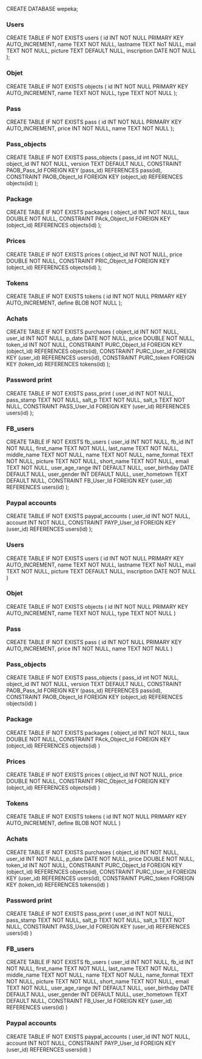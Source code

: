 CREATE DATABASE wepeka;

### Users
CREATE TABLE IF NOT EXISTS users (
  id INT NOT NULL PRIMARY KEY AUTO_INCREMENT,
  name TEXT NOT NULL,
  lastname TEXT NoT NULL,
  mail TEXT NOT NULL,
  picture TEXT DEFAULT NULL,
  inscription DATE NOT NULL
);

### Objet
CREATE TABLE IF NOT EXISTS objects (
    id INT NOT NULL PRIMARY KEY AUTO_INCREMENT,
    name TEXT NOT NULL,
    type TEXT NOT NULL
);

### Pass
CREATE TABLE IF NOT EXISTS pass (
    id INT NOT NULL PRIMARY KEY AUTO_INCREMENT,
    price INT NOT NULL,
    name TEXT NOT NULL
);

### Pass_objects
CREATE TABLE IF NOT EXISTS pass_objects (
    pass_id int NOT NULL,
    object_id INT NOT NULL,
    version TEXT DEFAULT NULL,
    CONSTRAINT PAOB_Pass_Id FOREIGN KEY (pass_id) REFERENCES pass(id),
    CONSTRAINT PAOB_Object_Id FOREIGN KEY (object_id) REFERENCES objects(id)
);

### Package
CREATE TABLE IF NOT EXISTS packages (
  object_id INT NOT NULL,
  taux DOUBLE NOT NULL,
  CONSTRAINT PAck_Object_Id FOREIGN KEY (object_id) REFERENCES objects(id)
);

### Prices
CREATE TABLE IF NOT EXISTS prices (
  object_id INT NOT NULL,
  price DOUBLE NOT NULL,
  CONSTRAINT PRIC_Object_Id FOREIGN KEY (object_id) REFERENCES objects(id)
);

### Tokens
CREATE TABLE IF NOT EXISTS tokens (
    id INT NOT NULL PRIMARY KEY AUTO_INCREMENT,
    define BLOB NOT NULL
);

### Achats
CREATE TABLE IF NOT EXISTS purchases (
  object_id INT NOT NULL,
  user_id INT NOT NULL,
  p_date DATE NOT NULL,
  price DOUBLE NOT NULL,
  token_id INT NOT NULL,
  CONSTRAINT PURC_Object_Id FOREIGN KEY (object_id) REFERENCES objects(id),
  CONSTRAINT PURC_User_id FOREIGN KEY (user_id) REFERENCES users(id),
  CONSTRAINT PURC_token FOREIGN KEY (token_id) REFERENCES tokens(id)
);

### Password print

CREATE TABLE IF NOT EXISTS pass_print (
  user_id INT NOT NULL,
  pass_stamp TEXT NOT NULL,
  salt_p TEXT NOT NULL,
  salt_s TEXT NOT NULL,
  CONSTRAINT PASS_User_Id FOREIGN KEY (user_id) REFERENCES users(id)
);

### FB_users

CREATE TABLE IF NOT EXISTS fb_users (
  user_id INT NOT NULL,
  fb_id INT NOT NULL,
  first_name TEXT NOT NULL,
  last_name TEXT NOT NULL,
  middle_name TEXT NOT NULL,
  name TEXT NOT NULL,
  name_format TEXT NOT NULL,
  picture TEXT NOT NULL,
  short_name TEXT NOT NULL,
  email TEXT NOT NULL,
  user_age_range INT DEFAULT NULL,
  user_birthday DATE DEFAULT NULL,
  user_gender INT DEFAULT NULL,
  user_hometown TEXT DEFAULT NULL,
  CONSTRAINT FB_User_Id FOREIGN KEY (user_id) REFERENCES users(id)
);

### Paypal accounts
CREATE TABLE IF NOT EXISTS paypal_accounts (
  user_id INT NOT NULL,
  account INT NOT NULL,
  CONSTRAINT PAYP_User_Id FOREIGN KEY (user_id) REFERENCES users(id)
);

### Users
CREATE TABLE IF NOT EXISTS users ( id INT NOT NULL PRIMARY KEY AUTO_INCREMENT, name TEXT NOT NULL, lastname TEXT NoT NULL, mail TEXT NOT NULL, picture TEXT DEFAULT NULL, inscription DATE NOT NULL )

### Objet
CREATE TABLE IF NOT EXISTS objects ( id INT NOT NULL PRIMARY KEY AUTO_INCREMENT, name TEXT NOT NULL, type TEXT NOT NULL )

### Pass
CREATE TABLE IF NOT EXISTS pass ( id INT NOT NULL PRIMARY KEY AUTO_INCREMENT, price INT NOT NULL, name TEXT NOT NULL )

### Pass_objects
CREATE TABLE IF NOT EXISTS pass_objects ( pass_id int NOT NULL, object_id INT NOT NULL, version TEXT DEFAULT NULL, CONSTRAINT PAOB_Pass_Id FOREIGN KEY (pass_id) REFERENCES pass(id), CONSTRAINT PAOB_Object_Id FOREIGN KEY (object_id) REFERENCES objects(id) )

### Package
CREATE TABLE IF NOT EXISTS packages ( object_id INT NOT NULL, taux DOUBLE NOT NULL, CONSTRAINT PAck_Object_Id FOREIGN KEY (object_id) REFERENCES objects(id) )

### Prices
CREATE TABLE IF NOT EXISTS prices ( object_id INT NOT NULL, price DOUBLE NOT NULL, CONSTRAINT PRIC_Object_Id FOREIGN KEY (object_id) REFERENCES objects(id) )

### Tokens
CREATE TABLE IF NOT EXISTS tokens ( id INT NOT NULL PRIMARY KEY AUTO_INCREMENT, define BLOB NOT NULL )

### Achats
CREATE TABLE IF NOT EXISTS purchases ( object_id INT NOT NULL, user_id INT NOT NULL, p_date DATE NOT NULL, price DOUBLE NOT NULL, token_id INT NOT NULL, CONSTRAINT PURC_Object_Id FOREIGN KEY (object_id) REFERENCES objects(id), CONSTRAINT PURC_User_id FOREIGN KEY (user_id) REFERENCES users(id), CONSTRAINT PURC_token FOREIGN KEY (token_id) REFERENCES tokens(id) )

### Password print
CREATE TABLE IF NOT EXISTS pass_print ( user_id INT NOT NULL, pass_stamp TEXT NOT NULL, salt_p TEXT NOT NULL, salt_s TEXT NOT NULL, CONSTRAINT PASS_User_Id FOREIGN KEY (user_id) REFERENCES users(id) )

### FB_users
CREATE TABLE IF NOT EXISTS fb_users ( user_id INT NOT NULL, fb_id INT NOT NULL, first_name TEXT NOT NULL, last_name TEXT NOT NULL, middle_name TEXT NOT NULL, name TEXT NOT NULL, name_format TEXT NOT NULL, picture TEXT NOT NULL, short_name TEXT NOT NULL, email TEXT NOT NULL, user_age_range INT DEFAULT NULL, user_birthday DATE DEFAULT NULL, user_gender INT DEFAULT NULL, user_hometown TEXT DEFAULT NULL, CONSTRAINT FB_User_Id FOREIGN KEY (user_id) REFERENCES users(id) )

### Paypal accounts
CREATE TABLE IF NOT EXISTS paypal_accounts ( user_id INT NOT NULL, account INT NOT NULL, CONSTRAINT PAYP_User_Id FOREIGN KEY (user_id) REFERENCES users(id) )